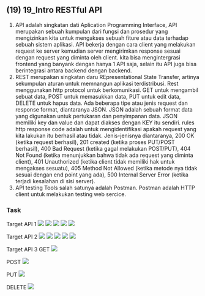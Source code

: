 ## (19) 19_Intro RESTful API

1. API adalah singkatan dati Aplication Programming Interface, API merupakan sebuah kumpulan dari fungsi dan prosedur yang mengizinkan kita untuk mengakses sebuah fiture atau data terhadap sebuah sistem aplikasi. API bekerja dengan cara client yang melakukan request ke server kemudian server mengirimkan response sesuai dengan request yang diminta oleh client. kita bisa mengintergrasi frontend yang banyank dengan hanya 1 API saja, selain itu API juga bisa berintegrasi antara backend dengan backend.
2. REST merupakan singkatan daru REpresentational State Transfer, artinya sekumpulan aturan untuk memnangun aplikasi terdistribusi. Rest menggunakan http protocol untuk berkomunikasi. GET untuk mengambil sebuat data, POST untuk memasukkan data, PUT untuk edit data, DELETE untuk hapus data. Ada beberapa tipe atau jenis request dan response format, diantaranya JSON. JSON adalah sebuah format data yang digunakan untuk pertukaran dan penyimpanan data. JSON memiliki key dan value dan dapat diakses dengan KEY itu sendiri. rules http response code adalah untuk mengidentifikasi apakah request yang kita lakukan itu berhasil atau tidak. Jenis-jenisnya diantaranya, 200 OK (ketika request berhasil), 201 created (ketika proses PUT/POST berhasil), 400 Bad Request (ketika gagal melakukan POST/PUT), 404 Not Found (ketika menunjukkan bahwa tidak ada request yang diminta client), 401 Unauthorized (ketika client tidak memiliki hak untuk mengakses sesuatu), 405 Method Not Allowed (ketika metode nya tidak sesuai dengan end point yang ada), 500 Internal Server Error (ketika terjadi kesalahan di sisi server).
3. API testing Tools salah satunya adalah Postman. Postman adalah HTTP client untuk melakukan testing web sercice.

### Task
Target API 1
<img src="screenshots/newsapi1.PNG">
<img src="screenshots/newsapi2.PNG">
<img src="screenshots/newsapi3.PNG">
<img src="screenshots/newsapi4.PNG">
<img src="screenshots/newsapi5.PNG">

Target API 2
<img src="screenshots/swapi1.PNG">
<img src="screenshots/swapi2.PNG">
<img src="screenshots/swapi3.PNG">
<img src="screenshots/swapi4.PNG">
<img src="screenshots/swapi5.PNG">

Target API 3
GET
<img src="screenshots/swagger1.PNG">

POST
<img src="screenshots/swagger2.PNG">

PUT
<img src="screenshots/swagger3.PNG">

DELETE
<img src="screenshots/swagger4.PNG">